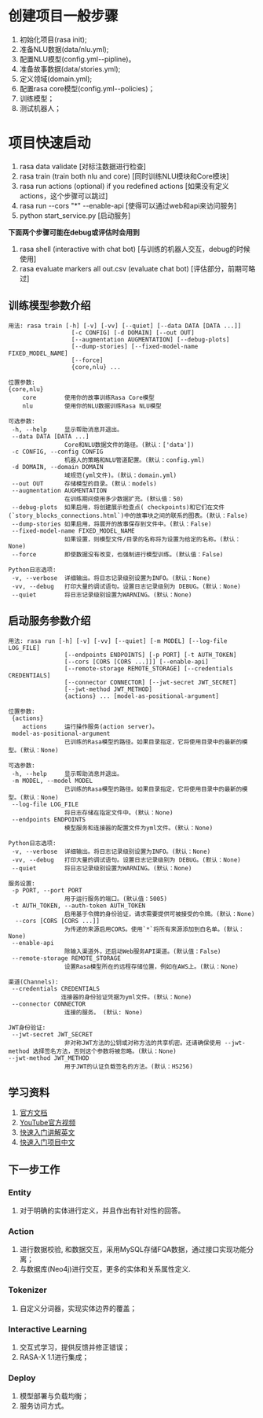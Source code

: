 
# 创建项目一般步骤
1. 初始化项目(rasa init);  
2. 准备NLU数据(data/nlu.yml);  
3. 配置NLU模型(config.yml--pipline)。  
4. 准备故事数据(data/stories.yml);  
5. 定义领域(domain.yml);  
6. 配置rasa core模型(config.yml--policies)；  
7. 训练模型；  
8. 测试机器人； 

# 项目快速启动
1. rasa data validate [对标注数据进行检查]  
2. rasa train (train both nlu and core) [同时训练NLU模块和Core模块]  
3. rasa run actions (optional) if you redefined actions [如果没有定义actions，这个步骤可以跳过]  
4. rasa run --cors "*" --enable-api [使得可以通过web和api来访问服务] 
5. python start_service.py [启动服务]  

**下面两个步骤可能在debug或评估时会用到**
1. rasa shell (interactive with chat bot) [与训练的机器人交互，debug的时候使用]  
2. rasa evaluate markers all out.csv (evaluate chat bot) [评估部分，前期可略过]

## 训练模型参数介绍 
```
用法: rasa train [-h] [-v] [-vv] [--quiet] [--data DATA [DATA ...]]
                  [-c CONFIG] [-d DOMAIN] [--out OUT]
                  [--augmentation AUGMENTATION] [--debug-plots]
                  [--dump-stories] [--fixed-model-name FIXED_MODEL_NAME]
                  [--force]
                  {core,nlu} ...

位置参数:
{core,nlu}
    core        使用你的故事训练Rasa Core模型
    nlu         使用你的NLU数据训练Rasa NLU模型

可选参数:
 -h, --help     显示帮助消息并退出。
 --data DATA [DATA ...]
                Core和NLU数据文件的路径。(默认：['data'])
 -c CONFIG, --config CONFIG
                机器人的策略和NLU管道配置。(默认：config.yml)
 -d DOMAIN, --domain DOMAIN
                域规范(yml文件)。(默认：domain.yml)
 --out OUT      存储模型的目录。(默认：models)
 --augmentation AUGMENTATION
                在训练期间使用多少数据扩充。(默认值：50)
 --debug-plots  如果启用，将创建展示检查点( checkpoints)和它们在文件(`story_blocks_connections.html`)中的故事块之间的联系的图表。(默认：False)
 --dump-stories 如果启用，将展开的故事保存到文件中。(默认：False)
 --fixed-model-name FIXED_MODEL_NAME
                如果设置，则模型文件/目录的名称将为设置为给定的名称。(默认：None)
 --force        即使数据没有改变，也强制进行模型训练。(默认值：False)

Python日志选项:
 -v, --verbose  详细输出。将日志记录级别设置为INFO。(默认：None)
 -vv, --debug   打印大量的调试语句。设置日志记录级别为 DEBUG。(默认：None)
 --quiet        将日志记录级别设置为WARNING。(默认：None)   
```

## 启动服务参数介绍  
```
用法: rasa run [-h] [-v] [-vv] [--quiet] [-m MODEL] [--log-file LOG_FILE]
                [--endpoints ENDPOINTS] [-p PORT] [-t AUTH_TOKEN]
                [--cors [CORS [CORS ...]]] [--enable-api]
                [--remote-storage REMOTE_STORAGE] [--credentials CREDENTIALS]
                [--connector CONNECTOR] [--jwt-secret JWT_SECRET]
                [--jwt-method JWT_METHOD]
                {actions} ... [model-as-positional-argument]

位置参数:  
 {actions}
    actions     运行操作服务(action server)。
 model-as-positional-argument
                已训练的Rasa模型的路径。如果目录指定，它将使用目录中的最新的模型。(默认：None)

可选参数:
 -h, --help     显示帮助消息并退出。
 -m MODEL, --model MODEL
                已训练的Rasa模型的路径。如果目录指定，它将使用目录中的最新的模型。(默认：None)     
 --log-file LOG_FILE
                将日志存储在指定文件中。(默认：None)       
 --endpoints ENDPOINTS
                模型服务和连接器的配置文件为yml文件。(默认：None)

Python日志选项:
 -v, --verbose  详细输出。将日志记录级别设置为INFO。(默认：None)
 -vv, --debug   打印大量的调试语句。设置日志记录级别为 DEBUG。(默认：None)
 --quiet        将日志记录级别设置为WARNING。(默认：None) 

服务设置:
 -p PORT, --port PORT
                用于运行服务的端口。(默认值：5005)   
 -t AUTH_TOKEN, --auth-token AUTH_TOKEN
                启用基于令牌的身份验证，请求需要提供可被接受的令牌。(默认：None)
  --cors [CORS [CORS ...]]
                为传递的来源启用CORS。使用`*`将所有来源添加到白名单。(默认：None)
 --enable-api
                除输入渠道外，还启动Web服务API渠道。(默认值：False)
 --remote-storage REMOTE_STORAGE
                设置Rasa模型所在的远程存储位置，例如在AWS上。(默认：None)

渠道(Channels):
 --credentials CREDENTIALS
               连接器的身份验证凭据为yml文件。(默认：None)
 --connector CONNECTOR
                连接的服务。 (默认: None)

JWT身份验证:
 --jwt-secret JWT_SECRET
                非对称JWT方法的公钥或对称方法的共享机密。还请确保使用 --jwt-method 选择签名方法，否则这个参数将被忽略。(默认：None)
--jwt-method JWT_METHOD
                用于JWT的认证负载签名的方法。(默认：HS256)
``` 

## 学习资料
1. [官方文档](https://rasa.com/blog/what-s-ahead-in-rasa-open-source-3-0/)
2. [YouTube官方视频](https://www.youtube.com/channel/UCJ0V6493mLvqdiVwOKWBODQ)
3. [快速入门讲解英文](https://www.youtube.com/watch?v=PfYBXidENlg)
4. [快速入门项目中文](https://github.com/Chinese-NLP-book/rasa_chinese_book_code)


## 下一步工作 
### Entity
1. 对于明确的实体进行定义，并且作出有针对性的回答。
 
### Action
1. 进行数据校验, 和数据交互，采用MySQL存储FQA数据，通过接口实现功能分离；  
2. 与数据库(Neo4j)进行交互，更多的实体和关系属性定义. 

### Tokenizer
1. 自定义分词器，实现实体边界的覆盖；

### Interactive Learning
1. 交互式学习，提供反馈并修正错误；
2. RASA-X 1.1进行集成；

### Deploy
1. 模型部署与负载均衡；
2. 服务访问方式。
